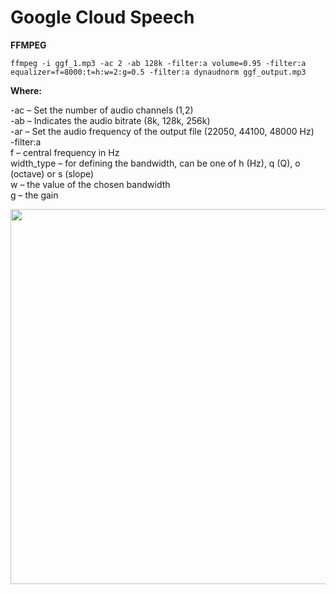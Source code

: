 # Google Cloud Speech

<b>FFMPEG</b>  

```
ffmpeg -i ggf_1.mp3 -ac 2 -ab 128k -filter:a volume=0.95 -filter:a equalizer=f=8000:t=h:w=2:g=0.5 -filter:a dynaudnorm ggf_output.mp3

```
<b>Where:</b>  

-ac – Set the number of audio channels (1,2)  
-ab – Indicates the audio bitrate (8k, 128k, 256k)  
-ar – Set the audio frequency of the output file (22050, 44100, 48000 Hz)  
-filter:a  
f – central frequency in Hz  
width_type – for defining the bandwidth, can be one of h (Hz), q (Q), o (octave) or s (slope)  
w – the value of the chosen bandwidth  
g – the gain  

<img src=https://github.com/RubensZimbres/Repo-2019/blob/master/Google-Cloud-Speech/audio_ggf0.png width="800" height="600">
